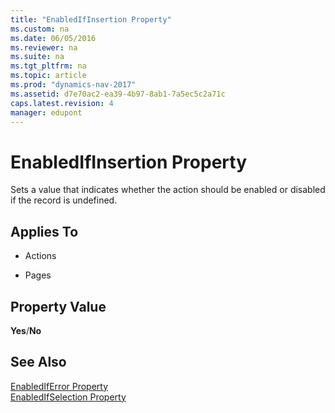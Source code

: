 ```yaml
---
title: "EnabledIfInsertion Property"
ms.custom: na
ms.date: 06/05/2016
ms.reviewer: na
ms.suite: na
ms.tgt_pltfrm: na
ms.topic: article
ms.prod: "dynamics-nav-2017"
ms.assetid: d7e70ac2-ea39-4b97-8ab1-7a5ec5c2a71c
caps.latest.revision: 4
manager: edupont
---
```

# EnabledIfInsertion Property
Sets a value that indicates whether the action should be enabled or disabled if the record is undefined.  
  
## Applies To  
  
-   Actions  
  
-   Pages  
  
## Property Value  
 **Yes**/**No**  
  
## See Also  
 [EnabledIfError Property](EnabledIfError-Property.md)   
 [EnabledIfSelection Property](EnabledIfSelection-Property.md)